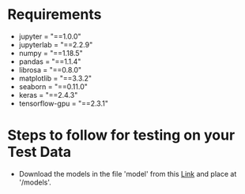 # Requirements
* jupyter = "==1.0.0"
* jupyterlab = "==2.2.9"
* numpy = "==1.18.5"
* pandas = "==1.1.4"
* librosa = "==0.8.0"
* matplotlib = "==3.3.2"
* seaborn = "==0.11.0"
* keras = "==2.4.3"
* tensorflow-gpu = "==2.3.1"

# Steps to follow for testing on your Test Data
* Download the models in the file 'model' from this [Link](https://drive.google.com/drive/folders/1EIHgBie-A7HYKMPzaZeqf_zBoUHsMnvD?usp=sharing) and place at '/models'.
